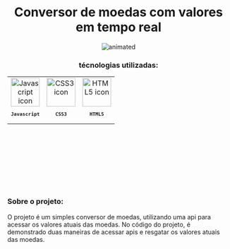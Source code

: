 <h1 align="center">
  Conversor de moedas com valores em tempo real
</h1>

<p align="center">
  <img src="https://github.com/joaoneon/money-converter-realtime/assets/6489188/89f971a5-2817-4b92-b082-e0461cdbfc1d" alt="animated" />
</p>
<h3 align="center">
  técnologias utilizadas:  
</h3>
<table align="center" height="250px">
 <td align="center">
            <img src="https://skillicons.dev/icons?i=js" width="65px" alt="Javascript icon" /><br>
            <sub>
                <b>
                    <pre>Javascript</pre>
                </b>
            </sub>
        </td>
  <td align="center">
            <img src="https://skillicons.dev/icons?i=css" width="65px" alt="CSS3 icon" /><br>
            <sub>
                <b>
                    <pre>CSS3</pre>
                </b>
            </sub>
        </td>
   <td align="center">
            <img src="https://skillicons.dev/icons?i=html" width="65px" alt="HTML5 icon" /><br>
            <sub>
                <b>
                    <pre>HTML5</pre>
                </b>
            </sub>
        </td>
</table>
  <h3 align="left">
  Sobre o projeto:  
</h3>
  <p align="left">
    O projeto é um simples conversor de moedas, utilizando uma api para acessar os valores atuais das moedas. No código do projeto, é demonstrado duas maneiras de acessar apis e resgatar os valores atuais das moedas.
  </p>
